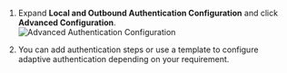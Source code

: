 1. Expand **Local and Outbound Authentication Configuration** and click
    **Advanced Configuration**.  
    ![Advanced Authentication Configuration](../../../../assets/img/fragments/advanced-authentication.png)
    
2.  You can add authentication steps or use a template to configure
    adaptive authentication depending on your requirement.